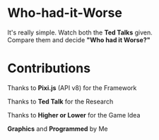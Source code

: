 # Who-had-it-Worse
It's really simple.
Watch both the **Ted Talks** given.            
Compare them and decide **"Who had it Worse?"**

# Contributions
Thanks to **Pixi.js** (API v8) for the Framework

Thanks to **Ted Talk** for the Research

Thanks to **Higher or Lower** for the Game Idea

**Graphics** and **Programmed** by Me
